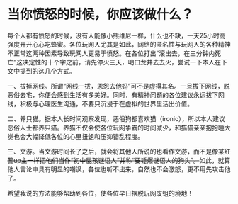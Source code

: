 # 当你愤怒的时候，你应该做什么？

每个人都有愤怒的时候，没有人能像小熊维尼一样，什么也不缺，一天25小时高强度开开心心吃蜂蜜。各位玩网人尤其是如此，网络的匿名性与玩网人的各种精神不正常这两种因素导致玩网人更易于愤怒。在各位打出“滚出去，在三分钟内死亡”这决定性的十个字之前，请先停火三天，喝口龙井去去火，尝试一下本人在下文中提到的这几个方式。

一、拔掉网线。所谓“网线一拔，恩怨去他妈”可不是虚得其名。一旦拔下网线，脱恶俗去宅，你便会感到生活有多美好。同时，有精神问题的各位建议永远拔下网线，积极与心理医生沟通，不要只沉浸于在虚拟的世界里活出价值。

二、养只猫。据本人长时间观察发现，恶俗狗都喜欢猫（ironic），所以本人建议恶俗人士都养只猫。养猫不仅会使各位玩网争霸的时间减少，和猫猫亲亲抱抱睡大觉也会大幅降低各位的心里扭蛆和压抑错乱程度。

三、文游。当文游时间长了之后，就会将其他人所说的也看作文游，<del>而不是像某红警up主一样把他们当作“初中屁孩谜语人”并称“要锤爆谜语人的狗头”。</del>如此，就算他人言论中具有明显的嘲讽，各位也听不出来，自然也不会激怒，更不用先攻击他了。

希望我说的方法能够帮助到各位，使各位早日摆脱玩网废蛆的境地！
